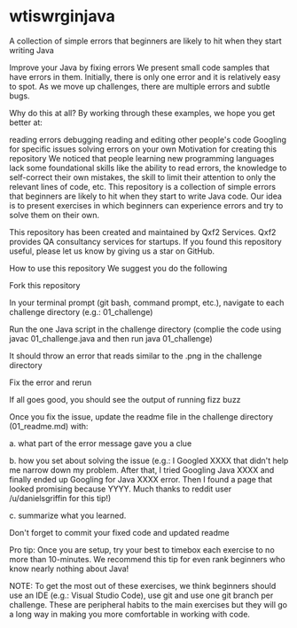 # wtiswrginjava
A collection of simple errors that beginners are likely to hit when they start writing Java

Improve your Java by fixing errors
We present small code samples that have errors in them. Initially, there is only one error and it is relatively easy to spot. As we move up challenges, there are multiple errors and subtle bugs.

Why do this at all?
By working through these examples, we hope you get better at:

reading errors
debugging
reading and editing other people's code
Googling for specific issues
solving errors on your own
Motivation for creating this repository
We noticed that people learning new programming languages lack some foundational skills like the ability to read errors, the knowledge to self-correct their own mistakes, the skill to limit their attention to only the relevant lines of code, etc. This repository is a collection of simple errors that beginners are likely to hit when they start to write Java code. Our idea is to present exercises in which beginners can experience errors and try to solve them on their own.

This repository has been created and maintained by Qxf2 Services. Qxf2 provides QA consultancy services for startups. If you found this repository useful, please let us know by giving us a star on GitHub.

How to use this repository
We suggest you do the following

Fork this repository

In your terminal prompt (git bash, command prompt, etc.), navigate to each challenge directory (e.g.: 01_challenge)

Run the one Java script in the challenge directory (complie the code using javac 01_challenge.java and then run java 01_challenge)

It should throw an error that reads similar to the .png in the challenge directory

Fix the error and rerun

If all goes good, you should see the output of running fizz buzz

Once you fix the issue, update the readme file in the challenge directory (01_readme.md) with:

a. what part of the error message gave you a clue

b. how you set about solving the issue (e.g.: I Googled XXXX that didn't help me narrow down my problem. After that, I tried Googling Java XXXX and finally ended up Googling for Java XXXX error. Then I found a page that looked promising because YYYY. Much thanks to reddit user /u/danielsgriffin for this tip!)

c. summarize what you learned.

Don't forget to commit your fixed code and updated readme

Pro tip: Once you are setup, try your best to timebox each exercise to no more than 10-minutes. We recommend this tip for even rank beginners who know nearly nothing about Java!

NOTE: To get the most out of these exercises, we think beginners should use an IDE (e.g.: Visual Studio Code), use git and use one git branch per challenge. These are peripheral habits to the main exercises but they will go a long way in making you more comfortable in working with code.
